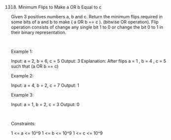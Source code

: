 1318. Minimum Flips to Make a OR b Equal to c

Given 3 positives numbers a, b and c. Return the minimum flips required in some bits of a and b to make ( a OR b == c ). (bitwise OR operation).
Flip operation consists of change any single bit 1 to 0 or change the bit 0 to 1 in their binary representation.

 

Example 1:

Input: a = 2, b = 6, c = 5
Output: 3
Explanation: After flips a = 1 , b = 4 , c = 5 such that (a OR b == c)

Example 2:

Input: a = 4, b = 2, c = 7
Output: 1


Example 3:

Input: a = 1, b = 2, c = 3
Output: 0


 

Constraints:

1 <= a <= 10^9
1 <= b <= 10^9
1 <= c <= 10^9